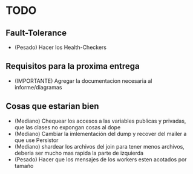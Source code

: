 # TODO

## Fault-Tolerance
- (Pesado) Hacer los Health-Checkers

## Requisitos para la proxima entrega
- (IMPORTANTE) Agregar la documentacion necesaria al informe/diagramas

## Cosas que estarian bien
- (Mediano) Chequear los accesos a las variables publicas y privadas, que las clases no expongan cosas al dope
- (Mediano) Cambiar la imlementación del dump y recover del mailer a que use Persistor
- (Mediano) shardear los archivos del join para tener menos archivos, deberia ser mucho mas rapida la parte de izquierda
- (Pesado)  Hacer que los mensajes de los workers esten acotados por tamaño
